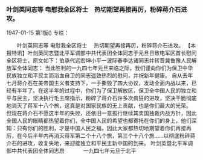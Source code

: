 ### 叶剑英同志等  电慰我全区将士　热切期望再接再厉，粉碎蒋介石进攻。

1947-01-15
第1版()
专栏：

　　叶剑英同志等
    电慰我全区将士
  　热切期望再接再厉，粉碎蒋介石进攻。
    【本报特讯】叶剑英同志暨北平军调部中共代表团全体同志于元旦日致电军区首长慰问全区将士，原文如下：伯承代远宏坤小平一波际春李达诸同志并转晋冀鲁豫人民解放军全体同志：
    当此胜利的一九四七年元旦来临之际，我们谨向你们为保卫中华民族独立和平民主而浴血自卫的同志遥致热烈的慰问，并祝新年健康。
    自从去年七月蒋介石在美帝国主义者支持下，一手撕毁了四大协议，发动全面内战以来，已经有半年了。在这半年的过程中，你们为了保卫解放区，保卫全中国人民的独立和平与民主，坚决执行毛主席指示，粉碎了蒋介石许多次疯狂的进攻，坚决干脆彻底地消灭了蒋军十八个旅，这真是对国家民族的无上贡献，也是你们最大的光荣。
    但现在蒋介石不愿这半年的失败，还依旧一意孤行继续其卖国独裁内战方针，因此全国人民的眼睛都热望着你们，全中国人民的希望也都寄托在你们的身上，他们深知：只有你们的胜利，才是中国人民之福，因此大家都热切地期望着你们再接再厉，在今后半年内再消灭蒋军第二个十八个旅，第三个十八个旅……以彻底粉碎蒋介石的进攻，收复失地，来迎接独立和平民主新中国的到来。
    叶剑英暨北平军调部中共代表团全体同志启
　　　      一九四七年元旦于北平
